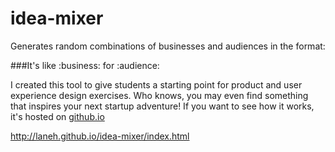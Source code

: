 idea-mixer
==========

Generates random combinations of businesses and audiences in the format: 

###It's like :business: for :audience:

I created this tool to give students a starting point for product and user experience design exercises. Who knows, you may even find something that inspires your next startup adventure! If you want to see how it works, it's hosted on [github.io](http://laneh.github.io/idea-mixer/index.html)

http://laneh.github.io/idea-mixer/index.html